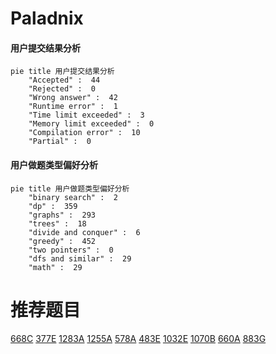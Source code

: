 # Paladnix

<!-- tabs:start -->



#### **用户提交结果分析**

```mermaid
pie title 用户提交结果分析
    "Accepted" :  44
    "Rejected" :  0
    "Wrong answer" :  42
    "Runtime error" :  1
    "Time limit exceeded" :  3
    "Memory limit exceeded" :  0
    "Compilation error" :  10
    "Partial" :  0
```

#### **用户做题类型偏好分析**

```mermaid
pie title 用户做题类型偏好分析
    "binary search" :  2
    "dp" :  359
    "graphs" :  293
    "trees" :  18
    "divide and conquer" :  6
    "greedy" :  452
    "two pointers" :  0
    "dfs and similar" :  29
    "math" :  29
```



<!-- tabs:end -->
# 推荐题目
[668C](https://codeforces.com/contest/668/problem/C)
[377E](https://codeforces.com/contest/377/problem/E)
[1283A](https://codeforces.com/contest/1283/problem/A)
[1255A](https://codeforces.com/contest/1255/problem/A)
[578A](https://codeforces.com/contest/578/problem/A)
[483E](https://codeforces.com/contest/483/problem/E)
[1032E](https://codeforces.com/contest/1032/problem/E)
[1070B](https://codeforces.com/contest/1070/problem/B)
[660A](https://codeforces.com/contest/660/problem/A)
[883G](https://codeforces.com/contest/883/problem/G)
